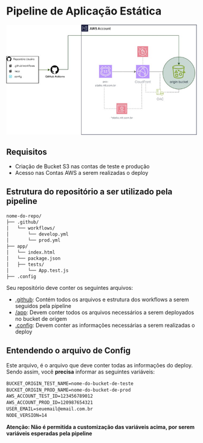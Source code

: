 # Pipeline de Aplicação Estática

![Fluxo da Pipeline de Aplicação, onde é possível entender a configuração dada a estrutura de repositório do usuario, iniciando um trigger no GitHub Actions, seguindo para o deploy na conta AWS. Este Deploy, necessita de um Bucket S3 pré existente, ao qual, poderá ser utilizado com a arquitetura sugerida: Route53, Certificado ACM, CloudFront com origem neste Bucket que irá conter os arquivos. Para garantir segurança, o CloudFront pode-se integrar com WAF e OAC, para que tenha acesso exclusivo ao Bucket.](/docs/desafio.jpg)

## Requisitos 
- Criação de Bucket S3 nas contas de teste e produção
- Acesso nas Contas AWS a serem realizadas o deploy 

## Estrutura do repositório a ser utilizado pela pipeline

```plaintext
nome-do-repo/
├── .github/
│   └── workflows/
│       └── develop.yml
│       └── prod.yml
├── app/
│   └── index.html
│   └── package.json
│   ├── tests/
│       └── App.test.js
├── .config
```

Seu repositório deve conter os seguintes arquivos:
- [.github](/.github): Contém todos os arquivos e estrutura dos workflows a serem seguidos pela pipeline
- [/app](/exemplo/app/): Devem conter todos os arquivos necessários a serem deployados no bucket de origem
- [.config](/exemplo/.config): Devem conter as informações necessárias a serem realizadas o deploy

## Entendendo o arquivo de Config
Este arquivo, é o arquivo que deve conter todas as informações do deploy. Sendo assim, você **precisa** informar as seguintes variáveis:

```txt
BUCKET_ORIGIN_TEST_NAME=nome-do-bucket-de-teste
BUCKET_ORIGIN_PROD_NAME=nome-do-bucket-de-prod
AWS_ACCOUNT_TEST_ID=123456789012
AWS_ACCOUNT_PROD_ID=120987654321
USER_EMAIL=seuemail@email.com.br
NODE_VERSION=14
```

**Atenção: Não é permitida a customização das variáveis acima, por serem variáveis esperadas pela pipeline**



